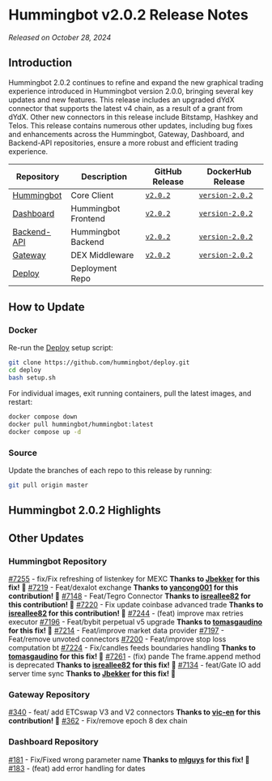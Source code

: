 # Hummingbot v2.0.2 Release Notes

*Released on October 28, 2024*

## Introduction

Hummingbot 2.0.2 continues to refine and expand the new graphical trading experience introduced in Hummingbot version 2.0.0, bringing several key updates and new features. This release includes an upgraded dYdX connector that supports the latest v4 chain, as a result of a grant from dYdX. Other new connectors in this release include Bitstamp, Hashkey and Telos. This release contains numerous other updates, including bug fixes and enhancements across the Hummingbot, Gateway, Dashboard, and Backend-API repositories, ensure a more robust and efficient trading experience.

| Repository | Description | GitHub Release | DockerHub Release |
|------------|-------------|----------------|-------------------|
| [Hummingbot](https://github.com/hummingbot/hummingbot) | Core Client | [`v2.0.2`](https://github.com/hummingbot/hummingbot/releases/tag/v2.0.2) | [`version-2.0.2`](https://hub.docker.com/r/hummingbot/hummingbot/tags?name=version-2.0.2) |
| [Dashboard](https://github.com/hummingbot/dashboard) | Hummingbot Frontend  | [`v2.0.2`](https://github.com/hummingbot/dashboard/releases/tag/v2.0.2) | [`version-2.0.2`](https://hub.docker.com/r/hummingbot/dashboard/tags?name=version-2.0.2) |
| [Backend-API](https://github.com/hummingbot/backend-api) | Hummingbot Backend | [`v2.0.2`](https://github.com/hummingbot/backend-api/releases/tag/v2.0.2) | [`version-2.0.2`](https://hub.docker.com/r/hummingbot/backend-api/tags?name=version-2.0.2) |
| [Gateway](https://github.com/hummingbot/gateway) | DEX Middleware | [`v2.0.2`](https://github.com/hummingbot/gateway/releases/tag/v2.0.2) | [`version-2.0.2`](https://hub.docker.com/r/hummingbot/gateway/tags?name=version-2.0.2) |
| [Deploy](https://github.com/hummingbot/deploy) | Deployment Repo |

## How to Update

### Docker

Re-run the [Deploy](https://github.com/hummingbot/deploy) setup script:
```bash
git clone https://github.com/hummingbot/deploy.git
cd deploy
bash setup.sh
```

For individual images, exit running containers, pull the latest images, and restart:
```bash
docker compose down
docker pull hummingbot/hummingbot:latest
docker compose up -d
```

### Source

Update the branches of each repo to this release by running:
```bash
git pull origin master
```

## Hummingbot 2.0.2 Highlights



## Other Updates

### Hummingbot Repository

[#7255](https://github.com/hummingbot/hummingbot/pull/7255) - fix/Fix refreshing of listenkey for MEXC **Thanks to [Jbekker](https://github.com/Jbekker) for this fix! 🙏**
[#7219](https://github.com/hummingbot/hummingbot/pull/7219) - Feat/dexalot exchange **Thanks to [yancong001](https://github.com/yancong001) for this contribution! 🙏**
[#7148](https://github.com/hummingbot/hummingbot/pull/7148) - Feat/Tegro Connector **Thanks to [isreallee82](https://github.com/isreallee82) for this contribution! 🙏**
[#7220](https://github.com/hummingbot/hummingbot/pull/7220) - Fix update coinbase advanced trade **Thanks to [isreallee82](https://github.com/isreallee82) for this contribution! 🙏**
[#7244](https://github.com/hummingbot/hummingbot/pull/7244) - (feat) improve max retries executor
[#7196](https://github.com/hummingbot/hummingbot/pull/7196) - Feat/bybit perpetual v5 upgrade **Thanks to [tomasgaudino](https://github.com/tomasgaudino) for this fix! 🙏**
[#7214](https://github.com/hummingbot/hummingbot/pull/7214) - Feat/improve market data provider
[#7197](https://github.com/hummingbot/hummingbot/pull/7197) - Feat/remove unvoted connectors
[#7200](https://github.com/hummingbot/hummingbot/pull/7200) - Feat/improve stop loss computation bt
[#7224](https://github.com/hummingbot/hummingbot/pull/7224) - Fix/candles feeds boundaries handling **Thanks to [tomasgaudino](https://github.com/tomasgaudino) for this fix! 🙏**
[#7261](https://github.com/hummingbot/hummingbot/pull/7261) - (fix) pande The frame.append method is deprecated **Thanks to [isreallee82](https://github.com/isreallee82) for this fix! 🙏**
[#7134](https://github.com/hummingbot/hummingbot/pull/7134) - feat/Gate IO add server time sync **Thanks to [Jbekker](https://github.com/Jbekker) for this fix! 🙏**

### Gateway Repository

[#340](https://github.com/hummingbot/gateway/pull/340) - feat/ add ETCswap V3 and V2 connectors **Thanks to [vic-en](https://github.com/vic-en) for this contribution! 🙏**
[#362](https://github.com/hummingbot/gateway/pull/362) - Fix/remove epoch 8 dex chain

### Dashboard Repository

[#181](https://github.com/hummingbot/dashboard/pull/181) - Fix/Fixed wrong parameter name **Thanks to [mlguys](https://github.com/mlguys) for this fix! 🙏**
[#183](https://github.com/hummingbot/dashboard/pull/183) - (feat) add error handling for dates 